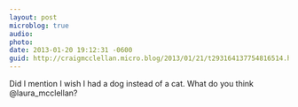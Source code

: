 ```yaml
---
layout: post
microblog: true
audio: 
photo: 
date: 2013-01-20 19:12:31 -0600
guid: http://craigmcclellan.micro.blog/2013/01/21/t293164137754816514.html
---
```

Did I mention I wish I had a dog instead of a cat.  What do you think @laura_mcclellan?
